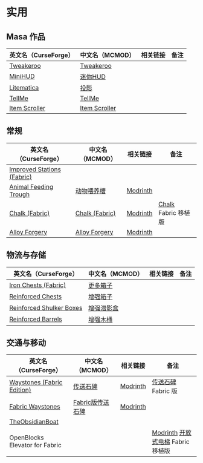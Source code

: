 # 实用

## Masa 作品

| 英文名（CurseForge）                                                        | 中文名（MCMOD）                                       | 相关链接 | 备注 |
| --------------------------------------------------------------------------- | ----------------------------------------------------- | -------- | ---- |
| [Tweakeroo](https://www.curseforge.com/minecraft/mc-mods/tweakeroo)         | [Tweakeroo](https://www.mcmod.cn/class/2230.html)     |          |      |
| [MiniHUD](https://www.curseforge.com/minecraft/mc-mods/minihud)             | [迷你HUD](https://www.mcmod.cn/class/2311.html)       |          |      |
| [Litematica](https://www.curseforge.com/minecraft/mc-mods/litematica)       | [投影](https://www.mcmod.cn/class/2261.html)          |          |      |
| [TellMe](https://www.curseforge.com/minecraft/mc-mods/tellme)               | [TellMe](https://www.mcmod.cn/class/2982.html)        |          |      |
| [Item Scroller](https://www.curseforge.com/minecraft/mc-mods/item-scroller) | [Item Scroller](https://www.mcmod.cn/class/1529.html) |          |      |

## 常规

| 英文名（CurseForge）                                                                         | 中文名（MCMOD）                                        | 相关链接                                                   | 备注                                                                      |
| -------------------------------------------------------------------------------------------- | ------------------------------------------------------ | ---------------------------------------------------------- | ------------------------------------------------------------------------- |
| [Improved Stations (Fabric)](https://www.curseforge.com/minecraft/mc-mods/improved-stations) |                                                        |                                                            |                                                                           |
| [Animal Feeding Trough](https://www.curseforge.com/minecraft/mc-mods/animal-feeding-trough)  | [动物喂养槽](https://www.mcmod.cn/class/3608.html)     | [Modrinth](https://modrinth.com/mod/animal_feeding_trough) |                                                                           |
| [Chalk (Fabric)](https://www.curseforge.com/minecraft/mc-mods/chalk-fabric)                  | [Chalk (Fabric)](https://www.mcmod.cn/class/4997.html) | [Modrinth](https://modrinth.com/mod/chalk)                 | [Chalk](https://www.curseforge.com/minecraft/mc-mods/chalk) Fabric 移植版 |
| [Alloy Forgery](https://www.curseforge.com/minecraft/mc-mods/alloy-forgery)                  | [Alloy Forgery](https://www.mcmod.cn/class/4958.html)  | [Modrinth](https://modrinth.com/mod/alloy-forgery)         |                                                                           |

## 物流与存储

| 英文名（CurseForge）                                                                              | 中文名（MCMOD）                                    | 相关链接 | 备注 |
| ------------------------------------------------------------------------------------------------- | -------------------------------------------------- | -------- | ---- |
| [Iron Chests (Fabric)](https://www.curseforge.com/minecraft/mc-mods/iron-chests-for-fabric)       | [更多箱子](https://www.mcmod.cn/class/20.html)     |          |      |
| [Reinforced Chests](https://www.curseforge.com/minecraft/mc-mods/reinforced-chests)               | [增强箱子](https://www.mcmod.cn/class/5577.html)   |          |      |
| [Reinforced Shulker Boxes](https://www.curseforge.com/minecraft/mc-mods/reinforced-shulker-boxes) | [增强潜影盒](https://www.mcmod.cn/class/5575.html) |          |      |
| [Reinforced Barrels](https://www.curseforge.com/minecraft/mc-mods/reinforced-barrels)             | [增强木桶](https://www.mcmod.cn/class/5015.html)   |          |      |

## 交通与移动

| 英文名（CurseForge）                                                                        | 中文名（MCMOD）                                          | 相关链接                                        | 备注                                                                                                                     |
| ------------------------------------------------------------------------------------------- | -------------------------------------------------------- | ----------------------------------------------- | ------------------------------------------------------------------------------------------------------------------------ |
| [Waystones (Fabric Edition)](https://www.curseforge.com/minecraft/mc-mods/waystones-fabric) | [传送石碑](https://www.mcmod.cn/class/1339.html)         | [Modrinth](https://modrinth.com/mod/waystones)  | [传送石碑](https://www.mcmod.cn/class/1339.html) Fabric 版                                                               |
| [Fabric Waystones](https://www.curseforge.com/minecraft/mc-mods/fabric-waystones)           | [Fabric版传送石碑](https://www.mcmod.cn/class/4333.html) | [Modrinth](https://modrinth.com/mod/fwaystones) |                                                                                                                          |
| [TheObsidianBoat](https://www.curseforge.com/minecraft/mc-mods/theobsidianboat)             |                                                          |                                                 |                                                                                                                          |
| OpenBlocks Elevator for Fabric                                                              |                                                          |                                                 | [Modrinth](https://modrinth.com/mod/elevatormod_fabric) [开放式电梯](https://www.mcmod.cn/class/3345.html) Fabric 移植版 |
